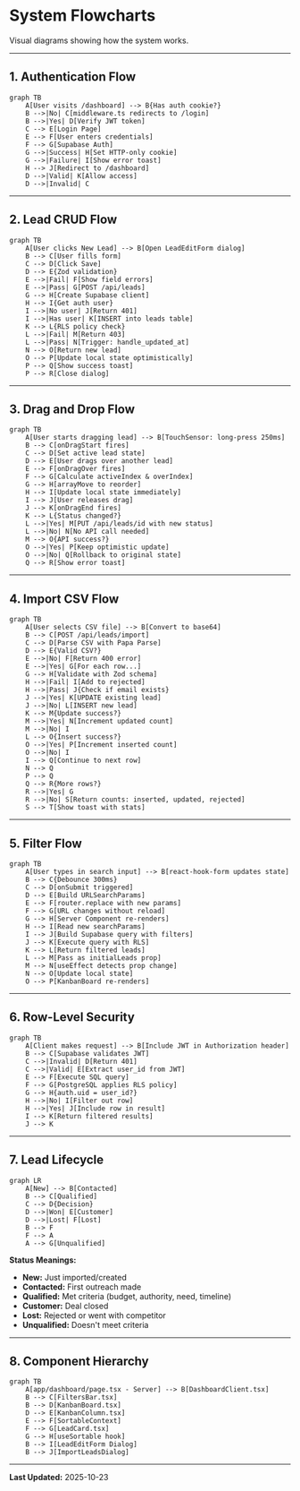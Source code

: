 # System Flowcharts

Visual diagrams showing how the system works.

---

## 1. Authentication Flow

```mermaid
graph TB
    A[User visits /dashboard] --> B{Has auth cookie?}
    B -->|No| C[middleware.ts redirects to /login]
    B -->|Yes| D[Verify JWT token]
    C --> E[Login Page]
    E --> F[User enters credentials]
    F --> G[Supabase Auth]
    G -->|Success| H[Set HTTP-only cookie]
    G -->|Failure| I[Show error toast]
    H --> J[Redirect to /dashboard]
    D -->|Valid| K[Allow access]
    D -->|Invalid| C
```

---

## 2. Lead CRUD Flow

```mermaid
graph TB
    A[User clicks New Lead] --> B[Open LeadEditForm dialog]
    B --> C[User fills form]
    C --> D[Click Save]
    D --> E{Zod validation}
    E -->|Fail| F[Show field errors]
    E -->|Pass| G[POST /api/leads]
    G --> H[Create Supabase client]
    H --> I{Get auth user}
    I -->|No user| J[Return 401]
    I -->|Has user| K[INSERT into leads table]
    K --> L{RLS policy check}
    L -->|Fail| M[Return 403]
    L -->|Pass| N[Trigger: handle_updated_at]
    N --> O[Return new lead]
    O --> P[Update local state optimistically]
    P --> Q[Show success toast]
    P --> R[Close dialog]
```

---

## 3. Drag and Drop Flow

```mermaid
graph TB
    A[User starts dragging lead] --> B[TouchSensor: long-press 250ms]
    B --> C[onDragStart fires]
    C --> D[Set active lead state]
    D --> E[User drags over another lead]
    E --> F[onDragOver fires]
    F --> G[Calculate activeIndex & overIndex]
    G --> H[arrayMove to reorder]
    H --> I[Update local state immediately]
    I --> J[User releases drag]
    J --> K[onDragEnd fires]
    K --> L{Status changed?}
    L -->|Yes| M[PUT /api/leads/id with new status]
    L -->|No| N[No API call needed]
    M --> O{API success?}
    O -->|Yes| P[Keep optimistic update]
    O -->|No| Q[Rollback to original state]
    Q --> R[Show error toast]
```

---

## 4. Import CSV Flow

```mermaid
graph TB
    A[User selects CSV file] --> B[Convert to base64]
    B --> C[POST /api/leads/import]
    C --> D[Parse CSV with Papa Parse]
    D --> E{Valid CSV?}
    E -->|No| F[Return 400 error]
    E -->|Yes| G[For each row...]
    G --> H[Validate with Zod schema]
    H -->|Fail| I[Add to rejected]
    H -->|Pass| J{Check if email exists}
    J -->|Yes| K[UPDATE existing lead]
    J -->|No| L[INSERT new lead]
    K --> M{Update success?}
    M -->|Yes| N[Increment updated count]
    M -->|No| I
    L --> O{Insert success?}
    O -->|Yes| P[Increment inserted count]
    O -->|No| I
    I --> Q[Continue to next row]
    N --> Q
    P --> Q
    Q --> R{More rows?}
    R -->|Yes| G
    R -->|No| S[Return counts: inserted, updated, rejected]
    S --> T[Show toast with stats]
```

---

## 5. Filter Flow

```mermaid
graph TB
    A[User types in search input] --> B[react-hook-form updates state]
    B --> C{Debounce 300ms}
    C --> D[onSubmit triggered]
    D --> E[Build URLSearchParams]
    E --> F[router.replace with new params]
    F --> G[URL changes without reload]
    G --> H[Server Component re-renders]
    H --> I[Read new searchParams]
    I --> J[Build Supabase query with filters]
    J --> K[Execute query with RLS]
    K --> L[Return filtered leads]
    L --> M[Pass as initialLeads prop]
    M --> N[useEffect detects prop change]
    N --> O[Update local state]
    O --> P[KanbanBoard re-renders]
```

---

## 6. Row-Level Security

```mermaid
graph TB
    A[Client makes request] --> B[Include JWT in Authorization header]
    B --> C[Supabase validates JWT]
    C -->|Invalid| D[Return 401]
    C -->|Valid| E[Extract user_id from JWT]
    E --> F[Execute SQL query]
    F --> G[PostgreSQL applies RLS policy]
    G --> H{auth.uid = user_id?}
    H -->|No| I[Filter out row]
    H -->|Yes| J[Include row in result]
    I --> K[Return filtered results]
    J --> K
```

---

## 7. Lead Lifecycle

```mermaid
graph LR
    A[New] --> B[Contacted]
    B --> C[Qualified]
    C --> D{Decision}
    D -->|Won| E[Customer]
    D -->|Lost| F[Lost]
    B --> F
    F --> A
    A --> G[Unqualified]
```

**Status Meanings:**
- **New:** Just imported/created
- **Contacted:** First outreach made
- **Qualified:** Met criteria (budget, authority, need, timeline)
- **Customer:** Deal closed
- **Lost:** Rejected or went with competitor
- **Unqualified:** Doesn't meet criteria

---

## 8. Component Hierarchy

```mermaid
graph TB
    A[app/dashboard/page.tsx - Server] --> B[DashboardClient.tsx]
    B --> C[FiltersBar.tsx]
    B --> D[KanbanBoard.tsx]
    D --> E[KanbanColumn.tsx]
    E --> F[SortableContext]
    F --> G[LeadCard.tsx]
    G --> H[useSortable hook]
    B --> I[LeadEditForm Dialog]
    B --> J[ImportLeadsDialog]
```

---

**Last Updated:** 2025-10-23
